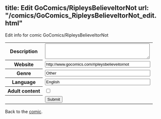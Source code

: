 title: Edit GoComics/RipleysBelieveItorNot
url: "/comics/GoComics_RipleysBelieveItorNot_edit.html"
---
Edit info for comic GoComics/RipleysBelieveItorNot

<form name="comic" action="http://gaepostmail.appspot.com/comic/" method="post">
<table class="comicinfo">
<tr>
<th>Description</th><td><textarea name="description" cols="40" rows="3"></textarea></td>
</tr>
<tr>
<th>Website</th><td><input type="text" name="url" value="http://www.gocomics.com/ripleysbelieveitornot" size="40"/></td>
</tr>
<tr>
<th>Genre</th><td><input type="text" name="genre" value="Other" size="40"/></td>
</tr>
<tr>
<th>Language</th><td><input type="text" name="language" value="English" size="40"/></td>
</tr>
<tr>
<th>Adult content</th><td><input type="checkbox" name="adult" value="adult" /></td>
</tr>
<tr>
<th></th><td>
<input type="hidden" name="comic" value="GoComics_RipleysBelieveItorNot" />
<input type="submit" name="submit" value="Submit" />
</td>
</tr>
</table>
</form>

Back to the [comic](GoComics_RipleysBelieveItorNot.html).
